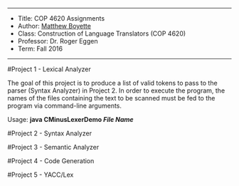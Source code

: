 *******************************************************************

* Title:     COP 4620 Assignments
* Author:    [Matthew Boyette](mailto:Dyndrilliac@gmail.com)
* Class:     Construction of Language Translators (COP 4620)
* Professor: Dr. Roger Eggen
* Term:      Fall 2016

*******************************************************************

#Project 1 - Lexical Analyzer

The goal of this project is to produce a list of valid tokens to pass to the parser (Syntax Analyzer) in Project 2. In order to execute the program, the names of the files containing the text to be scanned must be fed to the program via command-line arguments.

Usage: **java CMinusLexerDemo *File Name***

#Project 2 - Syntax Analyzer



#Project 3 - Semantic Analyzer



#Project 4 - Code Generation



#Project 5 - YACC/Lex


